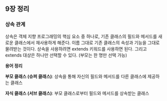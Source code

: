 ## 9장 정리

### 상속 관계

상속은 객체 지향 프로그래밍의 핵심 요소 중 하나로, 기존 클래스의 필드와 메서드를 새로운 클래스에서 재사용하게 해준다. 이름 그대로 기존 클래스의 속성과 기능을 그대로 물려받는 것이다. 상속을 사용하려면 extends 키워드를 사용하면 된다. 그리고 extends 대상은 하나만 선택할 수 있다. (부모는 한 명만 선택 가능)


**용어 정리**

**부모 클래스 (슈퍼 클래스)**: 상속을 통해 자신의 필드와 메서드를 다른 클래스에 제공하는 클래스

**자식 클래스 (서브 클래스)**: 부모 클래스로부터 필드와 메서드를 상속받는 클래스